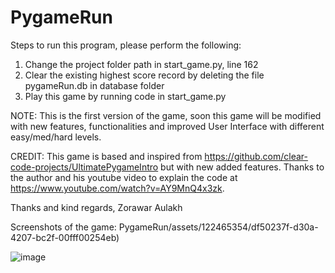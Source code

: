 # PygameRun 
Steps to run this program, please perform the following:
1. Change the project folder path in start_game.py, line 162
2. Clear the existing highest score record by deleting the file pygameRun.db in database folder
3. Play this game by running code in start_game.py

NOTE: This is the first version of the game, soon this game will be modified with new features, functionalities and improved User Interface with different easy/med/hard levels.

CREDIT: This game is based and inspired from https://github.com/clear-code-projects/UltimatePygameIntro but with new added features. Thanks to the author and his youtube video to explain the code at https://www.youtube.com/watch?v=AY9MnQ4x3zk.

Thanks and kind regards,
Zorawar Aulakh

Screenshots of the game:
 PygameRun/assets/122465354/df50237f-d30a-4207-bc2f-00fff00254eb)


![image](https://github.com/zoraul/PygameRun/assets/122465354/d83f1ea6-1d60-491a-be46-2756cf8fd5ec)



